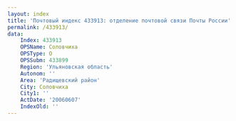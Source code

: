 ```yaml
---
layout: index
title: 'Почтовый индекс 433913: отделение почтовой связи Почты России'
permalink: /433913/
data:
    Index: 433913
    OPSName: Соловчиха
    OPSType: О
    OPSSubm: 433899
    Region: 'Ульяновская область'
    Autonom: ''
    Area: 'Радищевский район'
    City: Соловчиха
    City1: ''
    ActDate: '20060607'
    IndexOld: ''
---
```

